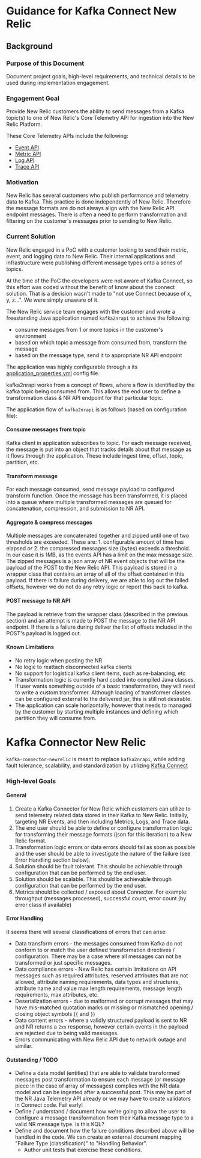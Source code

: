 # Guidance for Kafka Connect New Relic

## Background

### Purpose of this Document

Document project goals, high-level requirements, and technical details to be used during implementation engagement.

###  Engagement Goal

Provide New Relic customers the ability to send messages from a Kafka topic(s) to one of New Relic's Core Telemetry API for ingestion into the New Relic Platform.

These Core Telemetry APIs include the following:

* [Event API]
* [Metric API]
* [Log API]
* [Trace API]

### Motivation

New Relic has several customers who publish performance and telemetry data to Kafka. This practice is done independently of New Relic. Therefore the message formats are do not always align with the New Relic API endpoint messages. There is often a need to perform transformation and filtering on the customer's messages prior to sending to New Relic.

###  Current Solution

New Relic engaged in a PoC with a customer looking to send their metric, event, and logging data to New Relic. Their internal applications and infrastructure were publishing different message types onto a series of topics.

At the time of the PoC the developers were not aware of Kafka Connect, so this effort was coded without the benefit of know about the connect solution. That is a decision wasn't made to "not use Connect because of x, y, z...". We were simply unaware of it.

The New Relic service team engages with the customer and wrote a freestanding Java application named `kafka2nrapi` to achieve the following:

* consume messages from 1 or more topics in the customer's environment
* based on which topic a message from consumed from, transform the message
* based on the message type, send it to appropriate NR API endpoint

The application was highly configurable through a its [application_properties.yml](kafka2nrapi/application_properties.yml) config file.

kafka2nrapi works from a concept of flows, where a flow is identified by the kafka topic being consumed from. This allows the end user to define a transformation class & NR API endpoint for that particular topic.

The application flow of `kafka2nrapi` is as follows (based on configuration file):

#### Consume messages from topic
Kafka client in application subscribes to topic. For each message received, the message is put into an object that tracks details about that message as it flows through the application. These include ingest time, offset, topic, partition, etc.

#### Transform message
For each message consumed, send message payload to configured transform function. Once the message has been transformed, it is placed into a queue where multiple transformed messages are queued for concatenation, compression, and submission to NR API.

#### Aggregate & compress messages
Multiple messages are concatenated together and zipped until one of two thresholds are exceeded. These are: 1. configurable amount of time has elapsed _or_ 2. the compressed messages size (bytes) exceeds a threshold. In our case it is 1MB, as the events API has a limit on the max message size. The zipped messages is a json array of NR event objects that will be the payload of the POST to the New Relic API. This payload is stored in a wrapper class that contains an array of all of the offset contained in this payload. If there is failure during delivery, we are able to log out the failed offsets, however we do not do any retry logic or report this back to kafka.

#### POST message to NR API
The payload is retrieve from the wrapper class (described in the previous section) and an attempt is made to POST the message to the NR API endpoint. If there is a failure during deliver the list of offsets included in the POST's payload is logged out.

#### Known Limitations
* No retry logic when posting the NR
* No logic to reattach disconnected kafka clients
* No support for logistical kafka client items, such as re-balancing, etc
* Transformation logic is currently hard coded into compiled Java classes. If user wants something outside of a basic transformation, they will need to write a custom transformer. Although loading of transformer classes can be configured external to the delivered jar, this is still not desirable.
* The application can scale horizontally, however that needs to managed by the customer by starting multiple instances and defining which partition they will consume from.

# Kafka Connector New Relic

`kafka-connector-newrelic` is meant to replace `kafka2nrapi`, while adding fault tolerance, scalability, and standardization by utilizing [Kafka Connect]

### High-level Goals

#### General

1. Create a Kafka Connector for New Relic which customers can utilize to send telemetry related data stored in their Kafka to New Relic. Initially, targeting NR Events, and then including Metrics, Logs, and Trace data.
2. The end user should be able to define or configure transformation logic for transforming their message formats (json for this iteration) to a New Relic format.
3. Transformation logic errors or data errors should fail as soon as possible and the user should be able to investigate the nature of the failure (see Error Handling section below).
4. Solution should be fault tolerant. This should be achievable through configuration that can be performed by the end user.
5. Solution should be scalable. This should be achievable through configuration that can be performed by the end user.
6. Metrics should be collected / exposed about Connector. For example: throughput (messages processed), successful count, error count (by error class if available)

#### Error Handling

It seems there will several classifications of errors that can arise:
* Data transform errors - the messages consumed from Kafka do not conform to or match the user defined transformation directives / configuration. There may be a case where all messages can not be transformed or just specific messages.
* Data compliance errors - New Relic has certain limitations on API messages such as required attributes, reserved attributes that are not allowed, attribute naming requirements, data types and structures, attribute name and value max length requirements, message length requirements, max attributes, etc.
* Deserialization errors - due to malformed or corrupt messages that may have mis-matched quotation marks or missing or mismatched opening / closing object symbols (`{` and `}`)
* Data content errors - where a validly structured payload is sent to NR and NR returns a `2xx` response, however certain events in the payload are rejected due to being valid messages.
* Errors communicating with New Relic API due to network outage and similar.

#### Outstanding / TODO

* Define a data model (entities) that are able to validate transformed messages post transformation to ensure each message (or message piece in the case of array of messages) complies with the NR data model and can be ingested after a successful post. This may be part of the NR Java Telemetry API already or we may have to create validators in Connect code. Fail early!
* Define / understand / document how we're going to allow the user to configure a message transformation from their Kafka message type to a valid NR message type. Is this KQL?
* Define and document how the failure conditions described above will be handled in the code. We can create an external document mapping "Failure Type (classification)" to "Handling Behavior".
  * Author unit tests that exercise these conditions.






[Event API]: https://docs.newrelic.com/docs/insights/insights-data-sources/custom-data/introduction-event-api
[Metric API]: https://docs.newrelic.com/docs/data-ingest-apis/get-data-new-relic/metric-api/introduction-metric-api
[Log API]: https://docs.newrelic.com/docs/logs/new-relic-logs/log-api/introduction-log-api
[Trace API]: https://docs.newrelic.com/docs/understand-dependencies/distributed-tracing/trace-api/introduction-trace-api
[Kafka Connect]: https://kafka.apache.org/documentation/#connect
